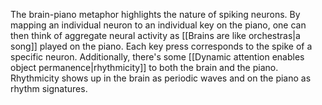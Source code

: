 ---
---

The brain-piano metaphor highlights the nature of spiking neurons. By mapping an individual neuron to an individual key on the piano, one can then think of aggregate neural activity as [[Brains are like orchestras|a song]] played on the piano. Each key press corresponds to the spike of a specific neuron. Additionally, there's some [[Dynamic attention enables object permanence|rhythmicity]] to both the brain and the piano. Rhythmicity shows up in the brain as periodic waves and on the piano as rhythm signatures. 